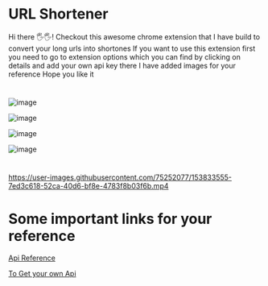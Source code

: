 # URL Shortener

Hi there 🖐🖐! Checkout this awesome chrome extension that I have build to convert your long urls into shortones
If you want to use this extension first you need to go to extension options which you can find by clicking on details
and add your own api key there
I have added images for your reference
Hope you like it

#

![image](https://user-images.githubusercontent.com/75252077/153769746-c9df86be-157c-4306-8908-accac42aa337.png)

![image](https://user-images.githubusercontent.com/75252077/153769770-97d51f00-90cb-4c8f-83cd-97c54c1bd19e.png)

![image](https://user-images.githubusercontent.com/75252077/153769785-0e4c88fb-9bde-4742-8b59-47df5d5cb781.png)

![image](https://user-images.githubusercontent.com/75252077/153769797-638459a9-57e1-4bc1-994c-5de71ae67ca1.png)

#

https://user-images.githubusercontent.com/75252077/153833555-7ed3c618-52ca-40d6-bf8e-4783f8b03f6b.mp4

# Some important links for your reference

[Api Reference](https://t.ly/docs/?javascript#authenticating-requests)

[To Get your own Api](https://t.ly/links)